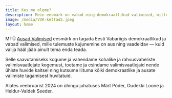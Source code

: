 ```yaml
---
title: Kes me oleme?
description: Meie eesmärk on vabad ning demokraatlikud valimised, mille tulemuste kujunemine aus ja vaadeldav — kuid valija hääl jääb ainult tema enda teada.
image: /media/VVK-kettad2.jpeg
layout: home
---
```


MTÜ [Ausad Valimised](https://ariregister.rik.ee/est/company/80339095/) eesmärk on tagada Eesti Vabariigis demokraatlikud ja vabad valimised, mille tulemuste kujunemine on aus ning vaadeldav — kuid valija hääl jääb ainult tema enda teada.

Selle saavutamiseks kogume ja vahendame kohalike ja rahvusvaheliste valimisvaatlejate kogemust, toetame ja esindame valimisvaatlejaid nende ühiste huvide kaitsel ning kutsume liituma kõiki demokraatlike ja ausate valimiste tagamisest huvitatuid.

Alates veebruarist 2024 on ühingu juhatuses Märt Põder, Oudekki Loone ja Heldur-Valdek Seeder.
